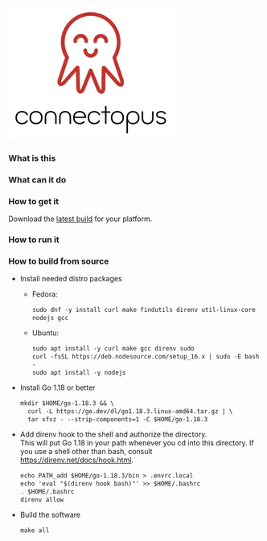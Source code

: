 ![Connectopus](./docs/logo.png)

### What is this

### What can it do

### How to get it

Download the [latest build](https://github.com/ghjm/connectopus/releases/tag/latest) for your platform.

### How to run it

### How to build from source

* Install needed distro packages
    * Fedora:
      ```
      sudo dnf -y install curl make findutils direnv util-linux-core nodejs gcc
      ```
    * Ubuntu:
      ```
      sudo apt install -y curl make gcc direnv sudo
      curl -fsSL https://deb.nodesource.com/setup_16.x | sudo -E bash -
      sudo apt install -y nodejs
      ```

* Install Go 1.18 or better
  ```
  mkdir $HOME/go-1.18.3 && \
    curl -L https://go.dev/dl/go1.18.3.linux-amd64.tar.gz | \
    tar xfvz - --strip-components=1 -C $HOME/go-1.18.3
  ```

* Add direnv hook to the shell and authorize the directory.    
  This will put Go 1.18 in your path whenever you cd into this directory.  If you use a shell other than bash, consult https://direnv.net/docs/hook.html.
  ```
  echo PATH_add $HOME/go-1.18.3/bin > .envrc.local
  echo 'eval "$(direnv hook bash)"' >> $HOME/.bashrc
  . $HOME/.bashrc
  direnv allow
  ```

* Build the software
  ```
  make all
  ```

